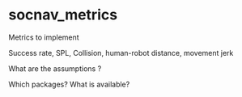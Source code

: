 # socnav_metrics

Metrics to implement

Success rate, SPL, Collision, human-robot distance, movement jerk

What are the assumptions ?

Which packages? What is available?
